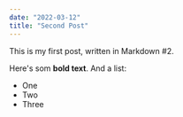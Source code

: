 ```yaml
---
date: "2022-03-12"
title: "Second Post"
---
```


This is my first post, written in Markdown #2.

Here's som **bold text**.
And a list:

- One
- Two
- Three
